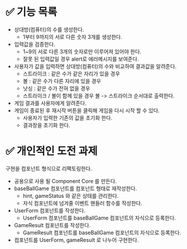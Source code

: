 # ✅ 기능 목록 
- 상대방(컴퓨터)의 수를 생성한다.
    - 1부터 9까지의 서로 다른 숫자 3개를 생성한다. 
- 입력값을 검증한다.
    - 1~9의 서로 다른 3개의 숫자로만 이루어져 있어야 한다. 
    - 잘못 된 입력값일 경우 alert로 에러메시지를 보여준다.  
- 사용자가 값을 입력하면 상대방(컴퓨터)의 수와 비교하여 결과값을 알려준다.
    - 스트라이크 : 같은 수가 같은 자리가 있을 경우
    - 볼 : 같은 수가 다른 자리에 있을 경우
    - 낫싱 : 같은 수가 전혀 없을 경우
    - 스트라이크 / 볼이 함께 있을 경우 볼 -> 스트라이크 순서대로 출력한다. 
- 게임 결과를 사용자에게 알려준다.
- 게임이 종료된 후 재시작 버튼을 클릭해 게임을 다시 시작 할 수 있다.
    - 사용자가 입력한 기존의 값을 초기화 한다.
    - 결과창을 초기화 한다. 

# ✅ 개인적인 도전 과제
구현을 컴포넌트 형식으로 리팩토링한다.
- 공용으로 사용 될 Component Core 를 만든다.
- baseBallGame 컴포넌트를 컴포넌트 형태로 재작성한다.
    - hint, gameStatus 와 같은 상태를 관리한다.
    - 자식 컴포넌트에 넘겨줄 이벤트 핸들러 함수를 작성한다. 
- UserForm 컴포넌트를 작성한다.
    - UserForm 컴포넌트를 baseBallGame 컴포넌트의 자식으로 등록한다.
- GameResult 컴포넌트를 작성한다.
    - GameResult 컴포넌트를 baseBallGame 컴포넌트의 자식으로 등록한다.
- 컴포넌트를 UserForm, gameResult 로 나누어 구현한다.